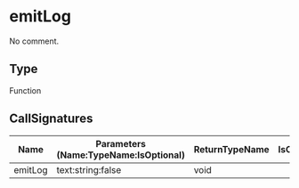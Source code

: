 # emitLog

No comment.

## Type

Function

## CallSignatures

Name|Parameters (Name:TypeName:IsOptional)|ReturnTypeName|IsOptional|Comment
---|---|---|---|---
emitLog|text:string:false |void|| 
